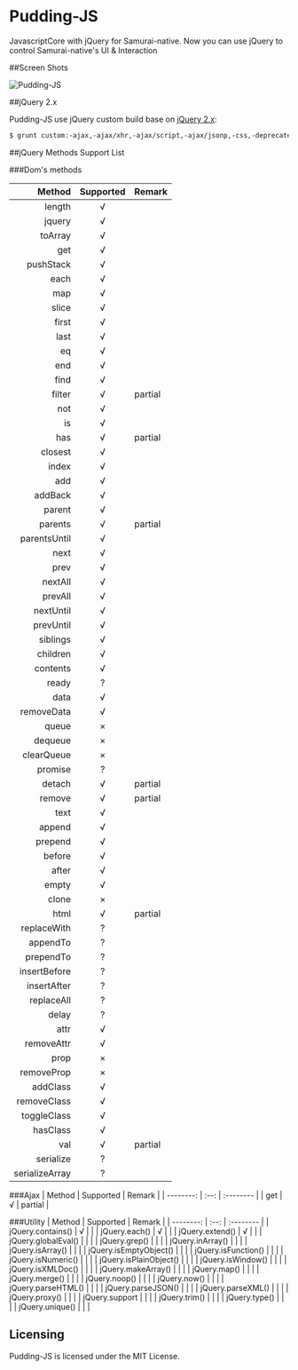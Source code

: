 # Pudding-JS

JavascriptCore with jQuery for Samurai-native. Now you can use jQuery to control Samurai-native's UI & Interaction

##Screen Shots

![Pudding-JS](https://raw.githubusercontent.com/water2891/Pudding-JS/master/ScreenShots/Pudding-JS.gif)

##jQuery 2.x

Pudding-JS use jQuery custom build base on [jQuery 2.x](https://github.com/jquery/jquery/tree/2.2-stable):

```bash
$ grunt custom:-ajax,-ajax/xhr,-ajax/script,-ajax/jsonp,-css,-deprecated,-dimensions,-effects,-event/alias,-event/trigger,-event/focusin,-offset,-wrap,-exports/amd,-sizzle
```

##jQuery Methods Support List

###Dom's methods

| Method      |    Supported | Remark  |
| --------: | :--: | :-------- |
|length| √ | |	
|jquery| √ | |	
|toArray| √ | |	
|get| √ | |	
|pushStack| √ | |	
|each| √ | |	
|map| √ | |	
|slice| √ | |	
|first| √ | |	
|last| √ | |	
|eq| √ | |	
|end| √ | |	
|find| √ | |	
|filter| √ | partial |
|not| √ | |	
|is| √ | |	
|has| √ | partial |
|closest| √ | |	
|index| √ | |	
|add| √ | |	
|addBack| √ | |	
|parent| √ | |	
|parents| √ | partial |
|parentsUntil| √ | |	
|next| √ | |	
|prev| √ | |	
|nextAll| √ | |	
|prevAll| √ | |	
|nextUntil| √ | |	
|prevUntil| √ | |	
|siblings| √ | |	
|children| √ | |	
|contents| √ | |	
|ready| ? | |	
|data| √ | |	
|removeData| √ | |	
|queue| × | |	
|dequeue| × | |	
|clearQueue| × | |	
|promise| ? | |	
|detach| √ | partial |
|remove| √ | partial |
|text| √ | |	
|append| √ | |	
|prepend| √ | |	
|before| √ | |	
|after| √ | |	
|empty| √ | |	
|clone| × | |	
|html| √ | partial |
|replaceWith| ? | |	
|appendTo| ? | |	
|prependTo| ? | |	
|insertBefore| ? | |	
|insertAfter| ? | |	
|replaceAll| ? | |	
|delay| ? | |	
|attr| √ | |	
|removeAttr| √ | |	
|prop| × | |	
|removeProp| × | |	
|addClass| √ | |	
|removeClass| √ | |	
|toggleClass| √ | |	
|hasClass| √ | |	
|val| √ | partial |
|serialize| ? | |	
|serializeArray| ? | |	

###Ajax
| Method      |    Supported | Remark  |
| --------: | :--: | :-------- |
| get | √  | partial |

###Utility
| Method      |    Supported | Remark  |
| --------: | :--: | :-------- |
| jQuery.contains() | √ |  |
| jQuery.each() | √ |  |
| jQuery.extend() | √ |  |
| jQuery.globalEval() |  |  |
| jQuery.grep() |  |  |
| jQuery.inArray() |  |  |
| jQuery.isArray() |  |  |
| jQuery.isEmptyObject() |  |  |
| jQuery.isFunction() |  |  |
| jQuery.isNumeric() |  |  |
| jQuery.isPlainObject() |  |  |
| jQuery.isWindow() |  |  |
| jQuery.isXMLDoc() |  |  |
| jQuery.makeArray() |  |  |
| jQuery.map() |  |  |
| jQuery.merge() |  |  |
| jQuery.noop()  |  |  |
| jQuery.now() |  |  |
| jQuery.parseHTML() |  |  |
| jQuery.parseJSON() |  |  |
| jQuery.parseXML() |  |  |
| jQuery.proxy() |  |  |
| jQuery.support |  |  |
| jQuery.trim() |  |  |
| jQuery.type() |  |  |
| jQuery.unique() |  |  |

## Licensing

Pudding-JS is licensed under the MIT License.
